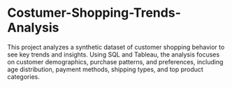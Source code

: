 # Costumer-Shopping-Trends-Analysis
This project analyzes a synthetic dataset of customer shopping behavior to see key trends and insights. Using SQL and Tableau, the analysis focuses on customer demographics, purchase patterns, and preferences, including age distribution, payment methods, shipping types, and top product categories.
